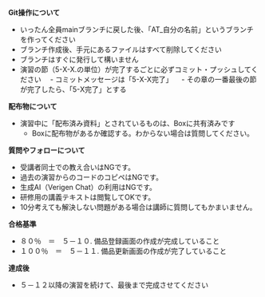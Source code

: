 **Git操作について**
- いったん全員mainブランチに戻した後、「AT_自分の名前」というブランチを作ってください
- ブランチ作成後、手元にあるファイルはすべて削除してください
- ブランチはすぐに発行して構いません
- 演習の節（5-X-X.の単位）が完了するごとに必ずコミット・プッシュしてください
　- コミットメッセージは「5-X-X完了」
　- その章の一番最後の節が完了したら、「5-X完了」とする

**配布物について**
- 演習中に「配布済み資料」とされているものは、Boxに共有済みです
  - Boxに配布物があるか確認する。わからない場合は質問してください。

**質問やフォローについて**
- 受講者同士での教え合いはNGです。
- 過去の演習からのコードのコピペはNGです。
- 生成AI（Verigen Chat）の利用はNGです。
- 研修用の講義テキストは閲覧してOKです。
- 10分考えても解決しない問題がある場合は講師に質問してもかまいません。

**合格基準**
- ８０％　＝　５－１０. 備品登録画面の作成が完成していること
- １００％　＝　５－１１. 備品更新画面の作成が完了していること

**達成後**
- ５－１２以降の演習を続けて、最後まで完成させてください

